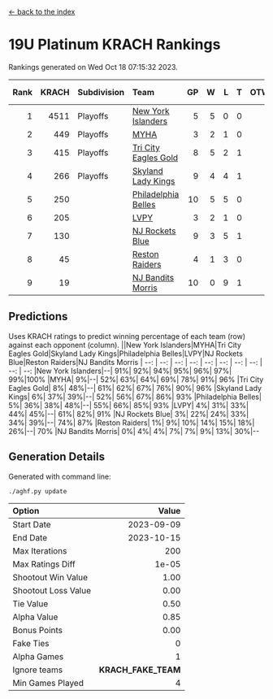 [<- back to the index](readme.md)
# 19U Platinum KRACH Rankings
Rankings generated on Wed Oct 18 07:15:32 2023.

Rank|KRACH|Subdivision|Team|GP|W|L|T|OTW|OTL|SoS|Exp Wins|Win Diff
---:|---:|:---|:---|---:|---:|---:|---:|---:|---:|---:|---:|---:
1|4511|Playoffs|[New York Islanders](https://gamesheetstats.com/seasons/3663/teams/140861/schedule)|5|5|0|0|0|0|118|5.8|-0.0
2|449|Playoffs|[MYHA](https://gamesheetstats.com/seasons/3663/teams/140863/schedule)|3|2|1|0|0|0|199|2.9|0.0
3|415|Playoffs|[Tri City Eagles Gold](https://gamesheetstats.com/seasons/3663/teams/140869/schedule)|8|5|2|1|0|0|192|6.4|0.0
4|266|Playoffs|[Skyland Lady Kings](https://gamesheetstats.com/seasons/3663/teams/140865/schedule)|9|4|4|1|0|0|805|5.4|0.0
5|250||[Philadelphia Belles](https://gamesheetstats.com/seasons/3663/teams/140864/schedule)|10|5|5|0|0|0|383|5.9|0.0
6|205||[LVPY](https://gamesheetstats.com/seasons/3663/teams/140860/schedule)|3|2|1|0|0|0|107|2.9|0.0
7|130||[NJ Rockets Blue](https://gamesheetstats.com/seasons/3663/teams/140867/schedule)|9|3|5|1|0|0|1452|4.4|0.0
8|45||[Reston Raiders](https://gamesheetstats.com/seasons/3663/teams/140868/schedule)|4|1|3|0|0|0|139|1.9|0.0
9|19||[NJ Bandits Morris](https://gamesheetstats.com/seasons/3663/teams/140866/schedule)|10|0|9|1|0|0|596|1.4|0.0

## Predictions
Uses KRACH ratings to predict winning percentage of each team (row) against each opponent (column).
||New York Islanders|MYHA|Tri City Eagles Gold|Skyland Lady Kings|Philadelphia Belles|LVPY|NJ Rockets Blue|Reston Raiders|NJ Bandits Morris
| --: | --: | --: | --: | --: | --: | --: | --: | --: | --: 
|New York Islanders|--| 91%| 92%| 94%| 95%| 96%| 97%| 99%|100%
|MYHA|  9%|--| 52%| 63%| 64%| 69%| 78%| 91%| 96%
|Tri City Eagles Gold|  8%| 48%|--| 61%| 62%| 67%| 76%| 90%| 96%
|Skyland Lady Kings|  6%| 37%| 39%|--| 52%| 56%| 67%| 86%| 93%
|Philadelphia Belles|  5%| 36%| 38%| 48%|--| 55%| 66%| 85%| 93%
|LVPY|  4%| 31%| 33%| 44%| 45%|--| 61%| 82%| 91%
|NJ Rockets Blue|  3%| 22%| 24%| 33%| 34%| 39%|--| 74%| 87%
|Reston Raiders|  1%|  9%| 10%| 14%| 15%| 18%| 26%|--| 70%
|NJ Bandits Morris|  0%|  4%|  4%|  7%|  7%|  9%| 13%| 30%|--

## Generation Details

Generated with command line:
```
./aghf.py update
```

| Option | Value |
| :----- | ----: |
| Start Date | 2023-09-09 |
| End Date | 2023-10-15 |
| Max Iterations | 200 |
| Max Ratings Diff | 1e-05 |
| Shootout Win Value | 1.00 |
| Shootout Loss Value | 0.00 |
| Tie Value | 0.50 |
| Alpha Value | 0.85 |
| Bonus Points | 0.00 |
| Fake Ties | 0 |
| Alpha Games | 1 |
| Ignore teams | __KRACH_FAKE_TEAM__ |
| Min Games Played | 4 |

